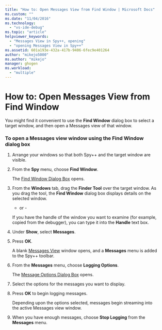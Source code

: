 ```yaml
---
title: "How to: Open Messages View from Find Window | Microsoft Docs"
ms.custom: ""
ms.date: "11/04/2016"
ms.technology: 
  - "vs-ide-debug"
ms.topic: "article"
helpviewer_keywords: 
  - "Messages View in Spy++, opening"
  - "opening Messages View in Spy++"
ms.assetid: 601a193e-432a-417b-9406-6fec9e401264
author: "mikejo5000"
ms.author: "mikejo"
manager: ghogen
ms.workload: 
  - "multiple"
---
```

# How to: Open Messages View from Find Window
You might find it convenient to use the **Find Window** dialog box to select a target window, and then open a Messages view of that window.  
  
### To open a Messages view window using the Find Window dialog box  
  
1.  Arrange your windows so that both Spy++ and the target window are visible.  
  
2.  From the **Spy** menu, choose **Find Window**.  
  
     The [Find Window Dialog Box](../debugger/find-window-dialog-box.md) opens.  
  
3.  From the **Windows** tab, drag the **Finder Tool** over the target window. As you drag the tool, the **Find Window** dialog box displays details on the selected window.  
  
     - or -  
  
     If you have the handle of the window you want to examine (for example, copied from the debugger), you can type it into the **Handle** text box.  
  
4.  Under **Show**, select **Messages**.  
  
5.  Press **OK**.  
  
     A blank [Messages View](../debugger/messages-view.md) window opens, and a **Messages** menu is added to the Spy++ toolbar.  
  
6.  From the **Messages** menu, choose **Logging Options**.  
  
     The [Message Options Dialog Box](../debugger/message-options-dialog-box.md) opens.  
  
7.  Select the options for the messages you want to display.  
  
8.  Press **OK** to begin logging messages.  
  
     Depending upon the options selected, messages begin streaming into the active Messages view window.  
  
9. When you have enough messages, choose **Stop Logging** from the **Messages** menu.